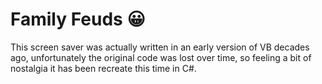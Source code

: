# Family Feuds 😀

This screen saver was actually written in an early version of VB decades ago, unfortunately the original code was lost over time, so feeling a bit of nostalgia it has been recreate this time in C#.
